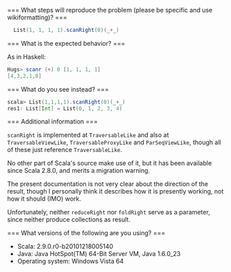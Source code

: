 === What steps will reproduce the problem (please be specific and use wikiformatting)? ===

```scala
  List(1, 1, 1, 1).scanRight(0)(_+_)
```



=== What is the expected behavior? ===

As in Haskell:

```scala
Hugs> scanr (+) 0 [1, 1, 1, 1]
[4,3,2,1,0]
```


=== What do you see instead? ===

```scala
scala> List(1,1,1,1).scanRight(0)(_+_)
res1: List[Int] = List(0, 1, 2, 3, 4)
```


=== Additional information ===

`scanRight` is implemented at `TraversableLike` and also at `TraversableViewLike`, `TraversableProxyLike` and `ParSeqViewLike`, though all of these just reference `TraversableLike`.

No other part of Scala's source make use of it, but it has been available since Scala 2.8.0, and merits a migration warning.

The present documentation is not very clear about the direction of the result, though I personally think it describes how it is presently working, not how it should (IMO) work.

Unfortunately, neither `reduceRight` nor `foldRight` serve as a parameter, since neither produce collections as result.

=== What versions of the following are you using? ===
  - Scala: 2.9.0.r0-b20101218005140
  - Java: Java HotSpot(TM) 64-Bit Server VM, Java 1.6.0_23
  - Operating system: Windows Vista 64
